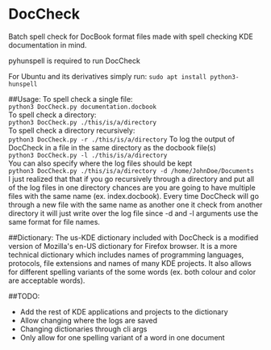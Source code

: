 # DocCheck
Batch spell check for DocBook format files made with spell checking KDE documentation in mind.

pyhunspell is required to run DocCheck

For Ubuntu and its derivatives simply run:
`sudo apt install python3-hunspell`

##Usage:
To spell check a single file:  
`python3 DocCheck.py documentation.docbook`  
To spell check a directory:  
`python3 DocCheck.py ./this/is/a/directory`  
To spell check a directory recursively:  
`python3 DocCheck.py -r ./this/is/a/directory`
To log the output of DocCheck in a file in the same directory as the docbook file(s)  
`python3 DocCheck.py -l ./this/is/a/directory`  
You can also specify where the log files should be kept  
`python3 DocCheck.py ./this/is/a/directory -d /home/JohnDoe/Documents`  
I just realized that that if you go recursively through a directory and put all of the log files in one directory chances are you are going to have multiple files with the same name (ex. index.docbook). Every time DocCheck will go through a new file with the same name as another one it check from another directory it will just write over the log file since -d and -l arguments use the same format for file names.

##Dictionary:
The us-KDE dictionary included with DocCheck is a modified version of Mozilla's en-US dictionary for Firefox browser. It is a more technical dictionary which includes names of programming languages, protocols, file extensions and names of many KDE projects. It also allows for different spelling variants of the some words (ex. both colour and color are acceptable words).




##TODO:
* Add the rest of KDE applications and projects to the dictionary
* Allow changing where the logs are saved
* Changing dictionaries through cli args
* Only allow for one spelling variant of a word in one document

